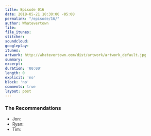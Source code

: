 ```yaml
---
title: Episode 016
date: 2018-05-21 10:30:00 -05:00
permalink: "/episode/16/"
author: Whatevertown
file: 
file_itunes: 
stitcher: 
soundcloud: 
googleplay: 
itunes: 
artwork: http://whatevertown.com/dist/artwork/artwork_default.jpg
summary: 
excerpt: 
duration: '00:00'
length: 0
explicit: 'no'
block: 'no'
comments: true
layout: post
---
```


### The Recommendations
- Jon:
- Ryan:
- Tim:
